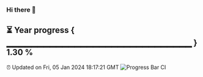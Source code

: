 ### Hi there 👋
⏳ Year progress { ▁▁▁▁▁▁▁▁▁▁▁▁▁▁▁▁▁▁▁▁▁▁▁▁▁▁▁▁▁▁ } 1.30 %
---
⏰ Updated on Fri, 05 Jan 2024 18:17:21 GMT
![Progress Bar CI](https://github.com/liununu/liununu/workflows/Progress%20Bar%20CI/badge.svg)

